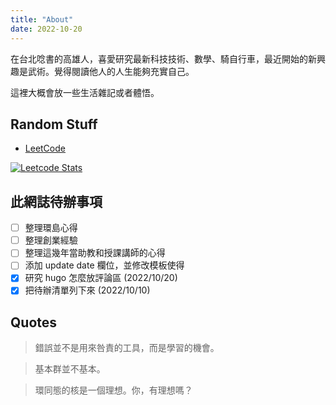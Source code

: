 ```yaml
---
title: "About"
date: 2022-10-20
---
```


在台北唸書的高雄人，喜愛研究最新科技技術、數學、騎自行車，最近開始的新興趣是武術。覺得閱讀他人的人生能夠充實自己。

這裡大概會放一些生活雜記或者體悟。

## Random Stuff

* [LeetCode](https://leetcode.com/Mrbear666/)

[![Leetcode Stats](https://leetcard.jacoblin.cool/Mrbear666)](https://leetcode.com/Mrbear666/)

## 此網誌待辦事項

- [ ] 整理環島心得
- [ ] 整理創業經驗
- [ ] 整理這幾年當助教和授課講師的心得
- [ ] 添加 update date 欄位，並修改模板使得
- [x] 研究 hugo 怎麼放評論區 (2022/10/20)
- [x] 把待辦清單列下來 (2022/10/10)

## Quotes

> 錯誤並不是用來咎責的工具，而是學習的機會。

> 基本群並不基本。

> 環同態的核是一個理想。你，有理想嗎？

